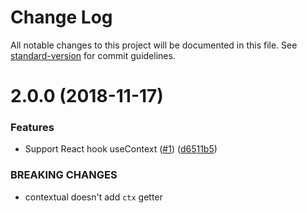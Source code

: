 # Change Log

All notable changes to this project will be documented in this file. See [standard-version](https://github.com/conventional-changelog/standard-version) for commit guidelines.

<a name="2.0.0"></a>
# 2.0.0 (2018-11-17)


### Features

* Support React hook useContext ([#1](https://github.com/kobiburnley/contextual-component/issues/1)) ([d6511b5](https://github.com/kobiburnley/contextual-component/commit/d6511b5))


### BREAKING CHANGES

* contextual doesn't add `ctx` getter
